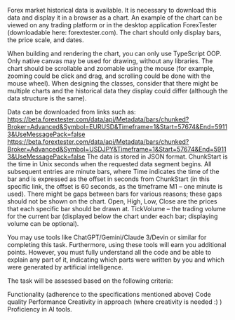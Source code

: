 Forex market historical data is available. It is necessary to download this data and display it in a browser as a chart. An example of the chart can be viewed on any trading platform or in the desktop application ForexTester (downloadable here: forextester.com). The chart should only display bars, the price scale, and dates.

When building and rendering the chart, you can only use TypeScript OOP. Only native canvas may be used for drawing, without any libraries. The chart should be scrollable and zoomable using the mouse (for example, zooming could be click and drag, and scrolling could be done with the mouse wheel). When designing the classes, consider that there might be multiple charts and the historical data they display could differ (although the data structure is the same).

Data can be downloaded from links such as: https://beta.forextester.com/data/api/Metadata/bars/chunked?Broker=Advanced&Symbol=EURUSD&Timeframe=1&Start=57674&End=59113&UseMessagePack=false
https://beta.forextester.com/data/api/Metadata/bars/chunked?Broker=Advanced&Symbol=USDJPY&Timeframe=1&Start=57674&End=59113&UseMessagePack=false
The data is stored in JSON format. ChunkStart is the time in Unix seconds when the requested data segment begins. All subsequent entries are minute bars, where Time indicates the time of the bar and is expressed as the offset in seconds from ChunkStart (in this specific link, the offset is 60 seconds, as the timeframe M1 – one minute is used). There might be gaps between bars for various reasons; these gaps should not be shown on the chart. Open, High, Low, Close are the prices that each specific bar should be drawn at. TickVolume – the trading volume for the current bar (displayed below the chart under each bar; displaying volume can be optional).

You may use tools like ChatGPT/Gemini/Claude 3/Devin or similar for completing this task. Furthermore, using these tools will earn you additional points. However, you must fully understand all the code and be able to explain any part of it, indicating which parts were written by you and which were generated by artificial intelligence.

The task will be assessed based on the following criteria:

Functionality (adherence to the specifications mentioned above)
Code quality
Performance
Creativity in approach (where creativity is needed :) )
Proficiency in AI tools.


